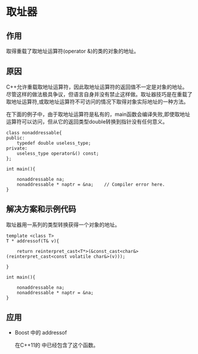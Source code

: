 # 取址器
## 作用
取得重载了取地址运算符(operator &)的类的对象的地址。
## 原因 
C++允许重载取地址运算符，因此取地址运算符的返回值不一定是对象的地址。尽管这样的做法极具争议，但语言自身并没有禁止这样做。取址器技巧是在重载了取地址运算符,或取地址运算符不可访问的情况下取得对象实际地址的一种方法。

在下面的例子中，由于取地址运算符是私有的，main函数会编译失败,即使取地址运算符可以访问，但从它的返回类型double转换到指针没有任何意义。

~~~
class nonaddressable{
public:
    typedef double useless_type;
private:
    useless_type operator&() const;
};

int main(){

    nonaddressable na;
    nonaddressable * naptr = &na;    // Compiler error here.
}
~~~

## 解决方案和示例代码
取址器用一系列的类型转换获得一个对象的地址。

~~~
template <class T>
T * addressof(T& v){

    return reinterpret_cast<T*>(&const_cast<char&>(reinterpret_cast<const volatile char&>(v)));

}

int main(){

    nonaddressable na;
    nonaddressable * naptr = &na;
}
~~~

## 应用 

* Boost 中的 addressof 

  在C++11的 <memory> 中已经包含了这个函数。